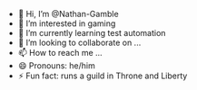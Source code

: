 - 👋 Hi, I’m @Nathan-Gamble
- 👀 I’m interested in gaming
- 🌱 I’m currently learning test automation
- 💞️ I’m looking to collaborate on ...
- 📫 How to reach me ...
- 😄 Pronouns: he/him
- ⚡ Fun fact: runs a guild in Throne and Liberty

<!---
Nathan-Gamble/Nathan-Gamble is a ✨ special ✨ repository because its `README.md` (this file) appears on your GitHub profile.
You can click the Preview link to take a look at your changes.
--->
